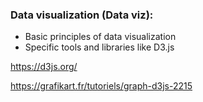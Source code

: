 ### Data visualization (Data viz):

- Basic principles of data visualization 
- Specific tools and libraries like D3.js
  
https://d3js.org/

https://grafikart.fr/tutoriels/graph-d3js-2215